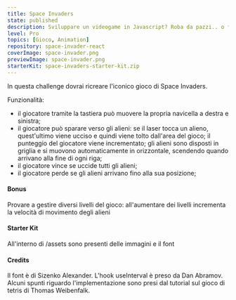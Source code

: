 ```yaml
---
title: Space Invaders
state: published
description: Sviluppare un videogame in Javascript? Roba da pazzi.. o forse no! Mettiti alla prova con Space Invaders!
level: Pro
topics: [Gioco, Animation]
repository: space-invader-react
coverImage: space-invader.png
previewImage: space-invader.png
starterKit: space-invaders-starter-kit.zip
---
```

In questa challenge dovrai ricreare l'iconico gioco di Space Invaders.

Funzionalità:
- il giocatore tramite la tastiera può muovere la propria navicella a destra e sinistra;
- il giocatore può sparare verso gli alieni: se il laser tocca un alieno, quest'ultimo viene ucciso e quindi viene tolto dall'area del gioco; il punteggio del giocatore viene incrementato;
gli alieni sono disposti in griglia e si muovono automaticamente in orizzontale, scendendo quando arrivano alla fine di ogni riga;
- il giocatore vince se uccide tutti gli alieni;
- il giocatore perde se gli alieni arrivano fino alla sua posizione;

#### Bonus
Provare a gestire diversi livelli del gioco: all'aumentare dei livelli incrementa la velocità di movimento degli alieni

#### Starter Kit
All'interno di /assets sono presenti delle immagini e il font

#### Credits
Il font è di Sizenko Alexander. L'hook useInterval è preso da Dan Abramov. Alcuni spunti riguardo l'implementazione sono presi dal tutorial sul gioco di tetris di Thomas Weibenfalk.

